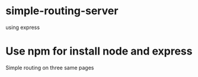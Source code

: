 # simple-routing-server
using express


# Use npm for install node and express
Simple routing on three same pages
